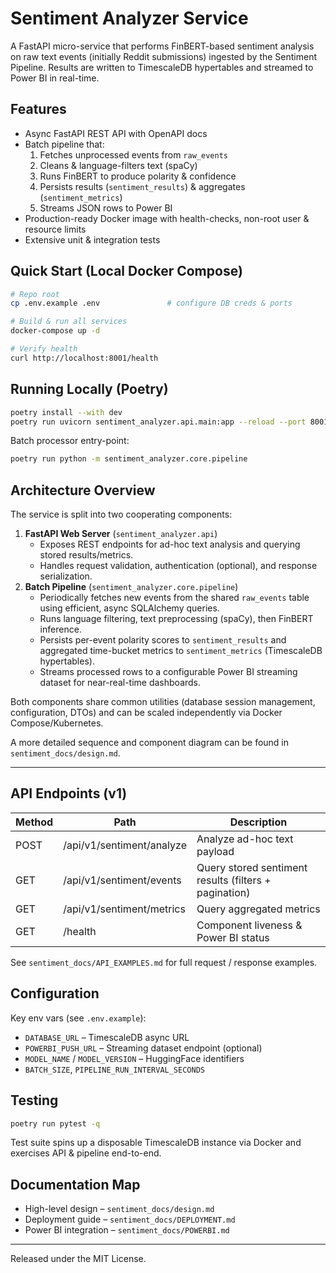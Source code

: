# Sentiment Analyzer Service

A FastAPI micro-service that performs FinBERT-based sentiment analysis on raw text events (initially Reddit submissions) ingested by the Sentiment Pipeline.  Results are written to TimescaleDB hypertables and streamed to Power BI in real-time.

## Features

* Async FastAPI REST API with OpenAPI docs
* Batch pipeline that:
  1. Fetches unprocessed events from `raw_events`
  2. Cleans & language-filters text (spaCy)
  3. Runs FinBERT to produce polarity & confidence
  4. Persists results (`sentiment_results`) & aggregates (`sentiment_metrics`)
  5. Streams JSON rows to Power BI
* Production-ready Docker image with health-checks, non-root user & resource limits
* Extensive unit & integration tests

## Quick Start (Local Docker Compose)

```bash
# Repo root
cp .env.example .env               # configure DB creds & ports

# Build & run all services
docker-compose up -d

# Verify health
curl http://localhost:8001/health
```

## Running Locally (Poetry)

```bash
poetry install --with dev
poetry run uvicorn sentiment_analyzer.api.main:app --reload --port 8001
```

Batch processor entry-point:

```bash
poetry run python -m sentiment_analyzer.core.pipeline
```

## Architecture Overview

The service is split into two cooperating components:

1. **FastAPI Web Server** (`sentiment_analyzer.api`)
   * Exposes REST endpoints for ad-hoc text analysis and querying stored results/metrics.
   * Handles request validation, authentication (optional), and response serialization.
2. **Batch Pipeline** (`sentiment_analyzer.core.pipeline`)
   * Periodically fetches new events from the shared `raw_events` table using efficient, async SQLAlchemy queries.
   * Runs language filtering, text preprocessing (spaCy), then FinBERT inference.
   * Persists per-event polarity scores to `sentiment_results` and aggregated time-bucket metrics to `sentiment_metrics` (TimescaleDB hypertables).
   * Streams processed rows to a configurable Power BI streaming dataset for near-real-time dashboards.

Both components share common utilities (database session management, configuration, DTOs) and can be scaled independently via Docker Compose/Kubernetes.

A more detailed sequence and component diagram can be found in `sentiment_docs/design.md`.

---

## API Endpoints (v1)

| Method | Path | Description |
| --- | --- | --- |
| POST | /api/v1/sentiment/analyze | Analyze ad-hoc text payload |
| GET  | /api/v1/sentiment/events | Query stored sentiment results (filters + pagination) |
| GET  | /api/v1/sentiment/metrics | Query aggregated metrics |
| GET  | /health | Component liveness & Power BI status |

See `sentiment_docs/API_EXAMPLES.md` for full request / response examples.

## Configuration

Key env vars (see `.env.example`):

* `DATABASE_URL` – TimescaleDB async URL
* `POWERBI_PUSH_URL` – Streaming dataset endpoint (optional)
* `MODEL_NAME` / `MODEL_VERSION` – HuggingFace identifiers
* `BATCH_SIZE`, `PIPELINE_RUN_INTERVAL_SECONDS`

## Testing

```bash
poetry run pytest -q
```

Test suite spins up a disposable TimescaleDB instance via Docker and exercises API & pipeline end-to-end.

## Documentation Map

* High-level design – `sentiment_docs/design.md`
* Deployment guide – `sentiment_docs/DEPLOYMENT.md`
* Power BI integration – `sentiment_docs/POWERBI.md`

---
Released under the MIT License.
